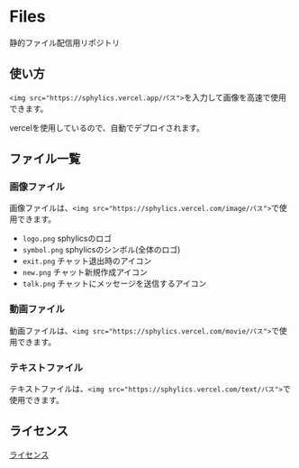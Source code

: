 # Files

静的ファイル配信用リポジトリ

## 使い方

`<img src="https://sphylics.vercel.app/パス">`を入力して画像を高速で使用できます。

vercelを使用しているので、自動でデプロイされます。

## ファイル一覧

### 画像ファイル

画像ファイルは、`<img src="https://sphylics.vercel.com/image/パス">`で使用できます。

- `logo.png` sphylicsのロゴ
- `symbol.png` sphylicsのシンボル(全体のロゴ)
- `exit.png` チャット退出時のアイコン
- `new.png` チャット新規作成アイコン
- `talk.png` チャットにメッセージを送信するアイコン

### 動画ファイル

動画ファイルは、`<img src="https://sphylics.vercel.com/movie/パス">`で使用できます。

### テキストファイル

テキストファイルは、`<img src="https://sphylics.vercel.com/text/パス">`で使用できます。

## ライセンス

[ライセンス](licence.md)